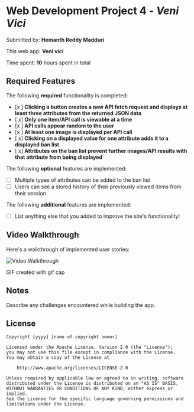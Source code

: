 # Web Development Project 4 - *Veni Vici*

Submitted by: **Hemanth Reddy Madduri**

This web app: **Veni vici**

Time spent: **10** hours spent in total

## Required Features

The following **required** functionality is completed:

- [x ] **Clicking a button creates a new API fetch request and displays at least three attributes from the returned JSON data**
- [ x] **Only one item/API call is viewable at a time**
- [x ] **API calls appear random to the user**
- [x ] **At least one image is displayed per API call**
- [ x] **Clicking on a displayed value for one attribute adds it to a displayed ban list**
- [ x] **Attributes on the ban list prevent further images/API results with that attribute from being displayed**

The following **optional** features are implemented:

- [ ] Multiple types of attributes can be added to the ban list
- [ ] Users can see a stored history of their previously viewed items from their session

The following **additional** features are implemented:

* [ ] List anything else that you added to improve the site's functionality!

## Video Walkthrough

Here's a walkthrough of implemented user stories:

<img src='C:\Users\heman\Desktop\codepath\web\projects\Veni Vici!\vinivici.gif' title='Video Walkthrough' width='' alt='Video Walkthrough' />

<!-- Replace this with whatever GIF tool you used! -->
GIF created with gif cap 
<!-- Recommended tools:
[Kap](https://getkap.co/) for macOS
[ScreenToGif](https://www.screentogif.com/) for Windows
[peek](https://github.com/phw/peek) for Linux. -->

## Notes

Describe any challenges encountered while building the app.

## License

    Copyright [yyyy] [name of copyright owner]

    Licensed under the Apache License, Version 2.0 (the "License");
    you may not use this file except in compliance with the License.
    You may obtain a copy of the License at

        http://www.apache.org/licenses/LICENSE-2.0

    Unless required by applicable law or agreed to in writing, software
    distributed under the License is distributed on an "AS IS" BASIS,
    WITHOUT WARRANTIES OR CONDITIONS OF ANY KIND, either express or implied.
    See the License for the specific language governing permissions and
    limitations under the License.